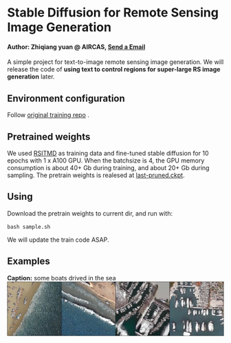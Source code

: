 # Stable Diffusion for Remote Sensing Image Generation

#### Author: Zhiqiang yuan @ AIRCAS,  [Send a Email](yuan_zhi_qiang@sina.cn)

A simple project for text-to-image remote sensing image generation.
We will release the code of **using text to control regions for super-large RS image generation** later.

##  Environment configuration

Follow [original training repo](https://github.com/justinpinkney/stable-diffusion.git) .


## Pretrained weights

We used [RSITMD](https://github.com/xiaoyuan1996/AMFMN) as training data and fine-tuned stable diffusion for 10 epochs with 1 x A100 GPU.
When the batchsize is 4, the GPU memory consumption is about 40+ Gb during training, and about 20+ Gb during sampling.
The pretrain weights is realesed at [last-pruned.ckpt](https://github.com/xiaoyuan1996/AMFMN).

## Using
Download the pretrain weights to current dir, and run with:
```commandline
bash sample.sh
```
We will update the train code ASAP.

## Examples
**Caption:** some boats drived in the sea
![./assets/shows1.png](./assets/shows1.png)

